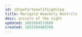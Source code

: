 ```yaml
---
id: j2nywfartoowl1fajgdulpq
title: Marigold Heavenly Nostrils
desc: unicorn of the night
updated: 1655584533689
created: 1655584489768
---
```


